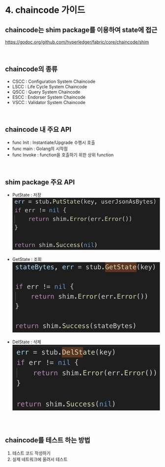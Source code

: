 # 4. **chaincode 가이드**

## **chaincode는 shim package를 이용하여 state에 접근**
https://godoc.org/github.com/hyperledger/fabric/core/chaincode/shim
<br><br><br>

## **chaincode의 종류**
- CSCC : Configuration System Chaincode<br>
- LSCC : Life Cycle System Chaincode<br>
- QSCC : Query System Chaincode<br> 
- ESCC : Endorser System Chaincode <br>
- VSCC : Validator System Chaincode<br>
<br><br>


## **chaincode 내 주요 API**
- func Init :  Instantiate/Upgrade 수행시 호출<br>
- func main : Golang의 시작점<br>
- func Invoke : function을 호출하기 위한 상위 function<br>
<br><br>

## **shim package 주요 API**
- PutState : 저장<br>
![putState](./image/putState.png)
<br><br>
- GetState : 조회<br>
![getState](./image/getState.png)
<br><br>
- DelState : 삭제<br>
![delState](./image/delState.png)



<br><br>
## **chaincode를 테스트 하는 방법**

1. 테스트 코드 작성하기
2. 실제 네트워크에 올려서 테스트
